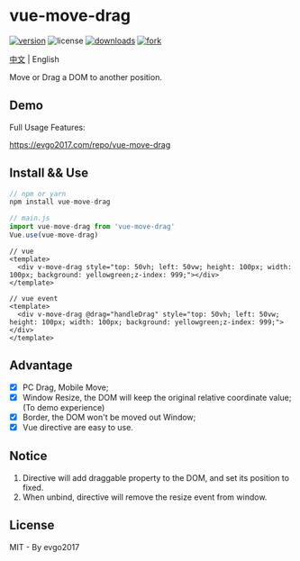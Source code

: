 # vue-move-drag

[![version](https://img.shields.io/npm/v/vue-move-drag)](https://npm.js) ![license](https://img.shields.io/github/license/evgo2017/vue-move-drag) [![downloads](https://img.shields.io/npm/dt/vue-move-drag)](<https://www.npmjs.com/package/vue-move-drag> ) [![fork](https://img.shields.io/github/forks/evgo2017/vue-move-drag?style=social)](https://github.com/evgo2017/vue-move-drag)

[中文](./README-CN.md) | English

Move or Drag a DOM to another position.

## Demo

Full Usage Features:

https://evgo2017.com/repo/vue-move-drag

## Install && Use

```javascript
// npm or yarn
npm install vue-move-drag

// main.js
import vue-move-drag from 'vue-move-drag'
Vue.use(vue-move-drag)
```

```vue
// vue
<template>
  <div v-move-drag style="top: 50vh; left: 50vw; height: 100px; width: 100px; background: yellowgreen;z-index: 999;"></div>
</template>

// vue event
<template>
  <div v-move-drag @drag="handleDrag" style="top: 50vh; left: 50vw; height: 100px; width: 100px; background: yellowgreen;z-index: 999;"></div>
</template>
```

## Advantage

* [x] PC Drag, Mobile Move; 
* [x] Window Resize, the DOM will keep the original relative coordinate value; (To demo experience)
* [x] Border, the DOM won't be moved out Window;
* [x] Vue directive are easy to use.

## Notice

1. Directive will add draggable property to the DOM, and set its position to fixed.
2. When unbind, directive will remove the resize event from window.

## License

MIT - By evgo2017